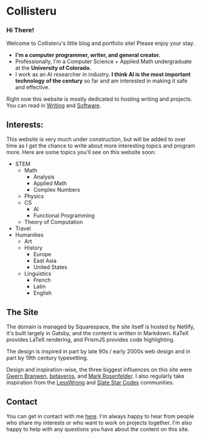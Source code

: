

# Collisteru

### Hi There!

Welcome to Collisteru's little blog and portfolio site! Please enjoy your stay.

- **I'm a computer programmer, writer, and general creator.**
- Professionally, I'm a Computer Science + Applied Math undergraduate at the **University of Colorado.**  
- I work as an AI researcher in industry. **I think AI is the most important technology of the century** so far and am interested in making it safe and effective.

Right now this website is mostly dedicated to hosting writing and projects. You can read in [Writing](/writing) and [Software](/software).

## Interests:

This website is very much under construction, but will be added to over time as I get the chance to write about more interesting topics and program more. Here are some topics you'll see on this website soon:

- STEM
    - Math
        - Analysis
        - Applied Math
        - Complex Numbers
    - Physics
    - CS
        - AI
        - Functional Programming
    - Theory of Computation
- Travel
- Humanities
    - Art
    - History
        - Europe
        - East Asia
        - United States
    - Linguistics
        - French
        - Latin
        - English

## The Site

The domain is managed by Squarespace, the site itself is hosted by Netlify, it's built largely in Gatsby, and the content is written in Markdown. KaTeX provides LaTeX rendering, and PrismJS provides code highlighting.

The design is inspired in part by late 90s / early 2000s web design and in part by 19th century typesetting. 

Design and inspiration-wise, the three biggest influences on this site were [Gwern Branwen](https://www.gwern.net/), [betaveros](https://beta.vero.site/), and [Mark Rosenfelder](https://zompist.com/). I also regularly take inspiration from the [LessWrong](https://www.lesswrong.com/) and [Slate Star Codex](https://slatestarcodex.com/) communities.

## Contact

You can get in contact with me [here](../about). I'm always happy to hear from people who share my interests or who want to work on projects together. I'm also happy to help with any questions you have about the content on this site.